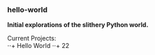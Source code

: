 ### hello-world
**Initial explorations of the slithery Python world.**

Current Projects:	
⋅⋅+ Hello World
⋅⋅+ 22
